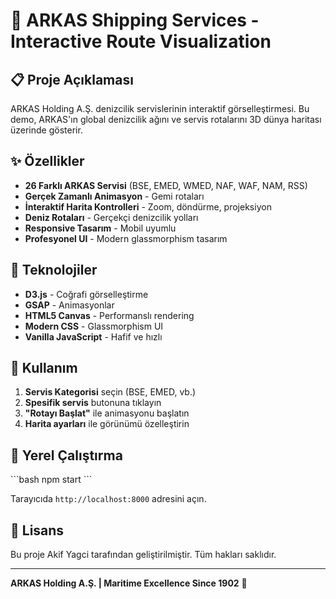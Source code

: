 # 🚢 ARKAS Shipping Services - Interactive Route Visualization

## 📋 Proje Açıklaması

ARKAS Holding A.Ş. denizcilik servislerinin interaktif görselleştirmesi. Bu demo, ARKAS'ın global denizcilik ağını ve servis rotalarını 3D dünya haritası üzerinde gösterir.

## ✨ Özellikler

- **26 Farklı ARKAS Servisi** (BSE, EMED, WMED, NAF, WAF, NAM, RSS)
- **Gerçek Zamanlı Animasyon** - Gemi rotaları
- **İnteraktif Harita Kontrolleri** - Zoom, döndürme, projeksiyon
- **Deniz Rotaları** - Gerçekçi denizcilik yolları
- **Responsive Tasarım** - Mobil uyumlu
- **Profesyonel UI** - Modern glassmorphism tasarım

## 🚀 Teknolojiler

- **D3.js** - Coğrafi görselleştirme
- **GSAP** - Animasyonlar
- **HTML5 Canvas** - Performanslı rendering
- **Modern CSS** - Glassmorphism UI
- **Vanilla JavaScript** - Hafif ve hızlı

## 🎯 Kullanım

1. **Servis Kategorisi** seçin (BSE, EMED, vb.)
2. **Spesifik servis** butonuna tıklayın
3. **"Rotayı Başlat"** ile animasyonu başlatın
4. **Harita ayarları** ile görünümü özelleştirin

## 🔧 Yerel Çalıştırma

\`\`\`bash
npm start
\`\`\`

Tarayıcıda `http://localhost:8000` adresini açın.

## 📝 Lisans

Bu proje Akif Yagci tarafından geliştirilmiştir. 
Tüm hakları saklıdır.

---

**ARKAS Holding A.Ş. | Maritime Excellence Since 1902** 🌊 